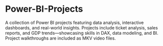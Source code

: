 # Power-BI-Projects
A collection of Power BI projects featuring data analysis, interactive dashboards, and real-world insights. Projects include ticket analysis, sales reports, and GDP trends—showcasing skills in DAX, data modeling, and BI. Project walkthroughs are included as MKV video files.
